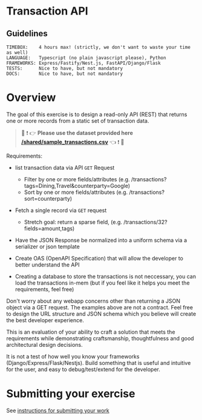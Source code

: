 # Transaction API

## Guidelines
```
TIMEBOX:    4 hours max! (strictly, we don't want to waste your time as well)
LANGUAGE:   Typescript (no plain javascript please), Python
FRAMEWORKS: Express/Fastify/Nest.js, FastAPI/Django/Flask
TESTS:      Nice to have, but not mandatory
DOCS:       Nice to have, but not mandatory
```

# Overview
The goal of this exercise is to design a read-only API (REST) that returns one or more records from a static set of transaction data.

> :rotating_light: :exclamation: :point_right: **Please use the dataset provided here [/shared/sample_transactions.csv](/shared/sample_transactions.csv)** :point_left: :exclamation: :rotating_light:

Requirements: 
* list transaction data via API `GET` Request
    * Filter by one or more fields/attributes (e.g. /transactions?tags=Dining,Travel&counterparty=Google)
    * Sort by one or more fields/attributes (e.g. /transactions?sort=counterparty)
* Fetch a single record via `GET` request
    * Stretch goal: return a sparse field, (e.g. /transactions/32?fields=amount,tags)

* Have the JSON Response be normalized into a uniform schema via a serializer or json template
* Create OAS (OpenAPI Specification) that will allow the developer to better understand the API
* Creating a database to store the transactions is not neccessary, you can load the transactions in-mem (but if you feel like it helps you meet the requirements, feel free)

Don't worry about any webapp concerns other than returning a JSON object via a GET request.
The examples above are not a contract. Feel free to design the URL structure and JSON schema which you believe will create the best developer experience.

This is an evaluation of your ability to craft a solution that meets the requirements while demonstrating craftsmanship, thoughtfulness and good architectural design decisions. 

It is not a test of how well you know your frameworks (Django/Express/Flask/Nestjs). Build something that is useful and intuitive for the user, and easy to debug/test/extend for the developer. 

# Submitting your exercise 

See [instructions for submitting your work](https://github.com/bunker-tech/take-home-exercises/blob/master/README.md#general-instructions)
